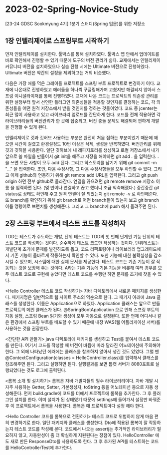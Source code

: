 # 2023-02-Spring-Novice-Study
[23-24 GDSC Sookmyung 4기] 1분기 스터디(Spring 입문)를 위한 저장소

## 1장 인텔리제이로 스프링부트 시작하기

먼저 인텔리제이를 설치한다. 툴박스를 통해 설치하였다. 툴박스 앱 안에서 업데이트를 바로 확인해서 진행할 수 있기 때문에 도구의 버전 관리가 쉽다.
교재에서는 인텔리제이 커뮤니티 버전을 설치하였으나 실습 진행 시에는 Ultimate 버전으로 진행하였다.
Ultimate 버전은 약간의 설정을 제외하고는 거의 비슷했다.

다음은 가장 애를 먹은 그레이들 프로젝트를 스프링 부트 프로젝트로 변경하기 이다.
교재에 나온대로 진행하였고 에러들을 하나씩 구글링해가며 고쳤지만 해결되지 않아서 스프링 이니셜라이저를 통해 진행하였다.
교재에 나온 코드는 프로젝트의 의존성 관리를 위한 설정부터 앞서 선언한 플러그인 의존성들을 적용할 것인지를 결정하는 코드,
각 의존성들을 어떤 원격 저장소에서 받을 것인지를 정하는 것들이었다.
코드 중 jcenter는 최근 많이 사용하고 있고 라이브러리 업로드를 간단하게 한다.
코드를 전체 적용하면 각 라이브러리들의 버전관리가 한 곳에 집중되고, 버전 충돌 문제도 해결되어 편하게 개발을 진행할 수 있개 된다.

인텔리제이로 깃과 깃허브 사용하는 부분은 완전히 처음 접하는 부분이었기 때문에 꽤 오랜 시간이 걸렸고 환경설정도 10번 이상은 삭제, 생성을 반복하였다.
버전관리를 위해 깃과 깃허블 사용한다.
일단 깃허브에 내 레파지토리를 생성하고 로컬 저장소에서 내가 앞으로 쓸 파일을 만들어서 git init을 해주고
저장을 해야하면 git add . 을 입력한다. . 을 쓰면 모든 사항이 모두 add 된다.
그리고 히스토리를 남기기 위해 git commit -m "..." 을 입력한다. 초안, 다음 수정사항, 그 다음 수정사항들을 모두 확인할 수 있다.
그리고 이제 github와 연동하기 위해 git remote add URL을 입력한다. 그리고 git push origin <branch or master> 하면 전부 github로 올라간다.
연결을 끊으려먼 git remote remove 저장소 이름 을 입력하면 된다.
(몇 번이나 연결하고 끊고 했더니 조금 익숙해졌다.)
중간중간 git status로 상태도 확인해 주고 원격 연결이 잘 되었는지 git remote -v 로 확인해준다.
또 branch를 확인하기 위해 git branch로 어떤 branch들이 있는지 보고 git branch 이름 명령어로 브랜치를 생성해준다.
그리고 그 branch에 push 해서 올려주면 된다.

## 2장 스프링 부트에서 테스트 코드를 작성하자

TDD는 테스트가 주도하는 개발, 단위 테스트는 TDD의 첫 번째 단계인 기능 단위의 테스트 코드를 작성하는 것이다. 순수하게 테스트 코드만 작성하는 것이다.
단위테스트는 개발단계 초기에 문제를 발견하도록 돕고, 코드 리팩토링이나 라이브러리 업그레이드에서 기존 기능이 올바르게 작동하는지 확인할 수 있다.
또한 기능에 대한 불확실성을 감소시킬 수 있으며, 시스템에 대한 실제 문서를 제공한다.
테스트 코드는 기존 기능이 잘 작동되는 것을 보장해 주는 것이다. A라는 기존 기능에 기본 기능을 비롯해 여러 경우를 모두 테스트 코드로 구현해 놓았다면
테스트 코드를 수행만 하면 문제를 조기에 찾을 수 있다.

<Hello Controller 테스트 코드 작성하기>
자바 디렉토리에서 새로운 패키지를 생성한다. 패키지명은 일반적으로 웹 사이트 주소의 역순으로 한다.
그 패키지 아래에 Java 클래스를 생성한다. 이름은 Application으로 하였다.
Application 클래스는 앞으로 만들 프로젝트의 메인 클래스가 된다.
@SpringBootApplication 으로 인해 스프링 부트의 자동 설정, 스프링 Bean 읽기와 생성이 모두 자동으로 설정된다.
또한 언제 어디서나 같은 환경에서 스프링 부트를 배포할 수 있기 때문에 내장 WAS(웹 어플리케이션 서버)를 사용하는 것을 권장한다.

<간단한 API 만들기>
java 디렉토리에 패키지를 생성하고 Test를 붙여서 테스트 코드를 만든다.
여기서 코드를 작성할 때 버전이 바뀜에 따라 달라진 어노테이션에 주의해야 한다.
그 외에 나타났던 에러에는 클래스를 참조하지 않아서 생긴 것도 있었다.
그럴 땐 @ContextConfiguration(classes = HelloController.class)를 입력해서 클래스를 참조해주면 된다.
그리고 실행하면 된다. 실행결과를 보면 톰캣 서버가 8080포트로 실행되었다는 것도 로그에 출력된다.

<롬복 소개 및 설치하기>
롬복은 자바 개발자들의 필수 라이브러리이다. 자바 개발 시 자주 사용하는 Getter, Setter, 기본생성자, toString 등을 어노테이션 등으로 자동 생성해준다.
먼저 build.gradle에 코드를 더해서 프로젝트에 롬복을 추가한다. 그 후 플러그인 설치를 한다.
이미 설치가 된 상태였기 때문에 settings에 들어가서 설정만 바꿔준 후 이 프로젝트에서 롬복을 사용한다.
롬복은 매 프로젝트마다 설정 해야 한다.

<Hello Controller 코드를 롬복으로 전환하기>
테스트 코드로 위험하지 않게 마음 편히 변경하기로 한다. 일단 패키지와 클래스를 생성한다.
Dto에 적용된 롬복이 잘 작동하는지 테스트 코드를 작성해 본다.
코드에서 나오는 assertj는 추가적인 라이브러리가 필요하지 않고, 자동완성이 좀 더 확실하게 지원된다는 장점이 있다.
HelloController 에도 새로 만든 ResponseDto를 사용하도록 한다. 
그 후 추가된 API를 테스트하는 코드를 HelloControllerTest에 추가한다.